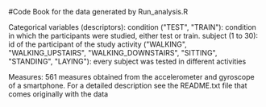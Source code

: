 #Code Book for the data generated by Run_analysis.R

Categorical variables (descriptors):
  condition ("TEST", "TRAIN"): condition in which the participants were studied, either test or train.
  subject (1 to 30): id of the participant of the study
  activity ("WALKING", "WALKING_UPSTAIRS", "WALKING_DOWNSTAIRS", "SITTING", "STANDING", "LAYING"): every subject was tested in different activities

Measures: 561 measures obtained from the accelerometer and gyroscope of a smartphone. For a detailed description see the README.txt file that comes originally with the data
